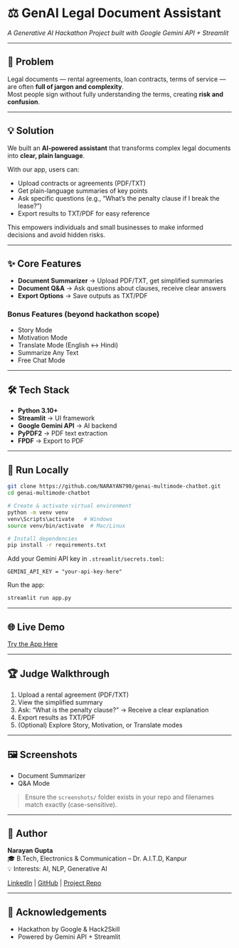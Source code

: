 # ⚖️ GenAI Legal Document Assistant

*A Generative AI Hackathon Project built with Google Gemini API + Streamlit*

---

## 🚨 Problem
Legal documents — rental agreements, loan contracts, terms of service — are often **full of jargon and complexity**.  
Most people sign without fully understanding the terms, creating **risk and confusion**.

---

## 💡 Solution
We built an **AI-powered assistant** that transforms complex legal documents into **clear, plain language**.  

With our app, users can:  
- Upload contracts or agreements (PDF/TXT)  
- Get plain-language summaries of key points  
- Ask specific questions (e.g., “What’s the penalty clause if I break the lease?”)  
- Export results to TXT/PDF for easy reference  

This empowers individuals and small businesses to make informed decisions and avoid hidden risks.

---

## ✨ Core Features
- **Document Summarizer** → Upload PDF/TXT, get simplified summaries  
- **Document Q&A** → Ask questions about clauses, receive clear answers  
- **Export Options** → Save outputs as TXT/PDF  

### Bonus Features (beyond hackathon scope)
- Story Mode  
- Motivation Mode  
- Translate Mode (English ↔ Hindi)  
- Summarize Any Text  
- Free Chat Mode  

---

## 🛠️ Tech Stack
- **Python 3.10+**  
- **Streamlit** → UI framework  
- **Google Gemini API** → AI backend  
- **PyPDF2** → PDF text extraction  
- **FPDF** → Export to PDF  

---

## 🚀 Run Locally
```bash
git clone https://github.com/NARAYAN790/genai-multimode-chatbot.git
cd genai-multimode-chatbot

# Create & activate virtual environment
python -m venv venv
venv\Scripts\activate   # Windows
source venv/bin/activate  # Mac/Linux

# Install dependencies
pip install -r requirements.txt
```

Add your Gemini API key in `.streamlit/secrets.toml`:
```
GEMINI_API_KEY = "your-api-key-here"
```

Run the app:
```bash
streamlit run app.py
```

---

## 🌐 Live Demo
[Try the App Here](https://pranay-ai-assistant.streamlit.app/)  

---

## 🏆 Judge Walkthrough
1. Upload a rental agreement (PDF/TXT)  
2. View the simplified summary  
3. Ask: “What is the penalty clause?” → Receive a clear explanation  
4. Export results as TXT/PDF  
5. (Optional) Explore Story, Motivation, or Translate modes  

---

## 🖼️ Screenshots
- Document Summarizer  
- Q&A Mode  

> Ensure the `screenshots/` folder exists in your repo and filenames match exactly (case-sensitive).

---

## 👤 Author
**Narayan Gupta**  
🎓 B.Tech, Electronics & Communication – Dr. A.I.T.D, Kanpur  
💡 Interests: AI, NLP, Generative AI  

[LinkedIn](https://www.linkedin.com/in/narayan-gupta-19903028b) | [GitHub](https://github.com/NARAYAN790) | [Project Repo](https://github.com/NARAYAN790/genai-multimode-chatbot)  

---

## 🙏 Acknowledgements
- Hackathon by Google & Hack2Skill  
- Powered by Gemini API + Streamlit  
